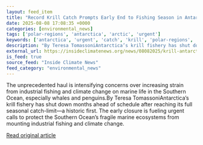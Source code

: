 ```yaml
---
layout: feed_item
title: "Record Krill Catch Prompts Early End to Fishing Season in Antarctica and Growing Calls to Protect its Fragile Ecosystems"
date: 2025-08-08 17:08:35 +0000
categories: [environmental_news]
tags: ['polar-regions', 'antarctica', 'arctic', 'urgent']
keywords: ['antarctica', 'urgent', 'catch', 'krill', 'polar-regions', 'arctic', 'record']
description: "By Teresa TomassoniAntarctica’s krill fishery has shut down months ahead of schedule after reaching its full seasonal catch-limit—a historic first"
external_url: https://insideclimatenews.org/news/08082025/krill-antarctica-overfishing-climate-change/
is_feed: true
source_feed: "Inside Climate News"
feed_category: "environmental_news"
---
```


The unprecedented haul is intensifying concerns over increasing strain from industrial fishing and climate change on marine life in the Southern Ocean, especially whales and penguins.By Teresa TomassoniAntarctica’s krill fishery has shut down months ahead of schedule after reaching its full seasonal catch-limit—a historic first. The early closure is fueling urgent calls to protect the Southern Ocean’s fragile marine ecosystems from mounting industrial fishing and climate change.

[Read original article](https://insideclimatenews.org/news/08082025/krill-antarctica-overfishing-climate-change/)
